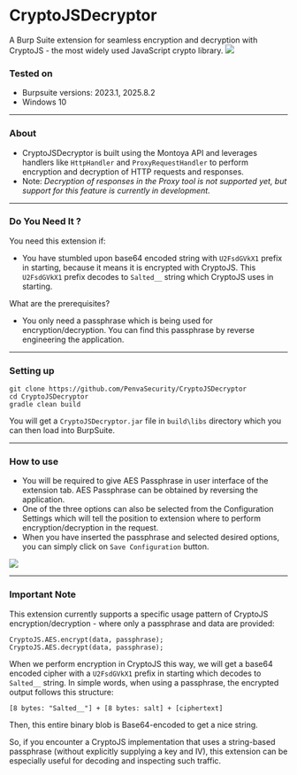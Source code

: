 # CryptoJSDecryptor
A Burp Suite extension for seamless encryption and decryption with CryptoJS - the most widely used JavaScript crypto library.
<img src="https://i.postimg.cc/Gt6ktD9Y/cryptojsdecryptor.png">

### Tested on
- Burpsuite versions: 2023.1, 2025.8.2
- Windows 10

---

### About
- CryptoJSDecryptor is built using the Montoya API and leverages handlers like `HttpHandler` and `ProxyRequestHandler` to perform encryption and decryption of HTTP requests and responses.
- Note: *Decryption of responses in the Proxy tool is not supported yet, but support for this feature is currently in development.*

---

### Do You Need It ?
You need this extension if:
- You have stumbled upon base64 encoded string with `U2FsdGVkX1` prefix in starting, because it means it is encrypted with CryptoJS. This `U2FsdGVkX1` prefix decodes to `Salted__` string which CryptoJS uses in starting.

What are the prerequisites?
- You only need a passphrase which is being used for encryption/decryption. You can find this passphrase by reverse engineering the application.
---

### Setting up
```
git clone https://github.com/PenvaSecurity/CryptoJSDecryptor
cd CryptoJSDecryptor
gradle clean build
```
You will get a `CryptoJSDecryptor.jar` file in `build\libs` directory which you can then load into BurpSuite.

---

### How to use
- You will be required to give AES Passphrase in user interface of the extension tab. AES Passphrase can be obtained by reversing the application.
- One of the three options can also be selected from the Configuration Settings which will tell the position to extension where to perform encryption/decryption in the request.
- When you have inserted the passphrase and selected desired options, you can simply click on `Save Configuration` button.
<img src="https://i.postimg.cc/vmGbvX03/config-saved.png">

---

### Important Note
This extension currently supports a specific usage pattern of CryptoJS encryption/decryption - where only a passphrase and data are provided:
```
CryptoJS.AES.encrypt(data, passphrase);
CryptoJS.AES.decrypt(data, passphrase);
```
When we perform encryption in CryptoJS this way, we will get a base64 encoded cipher with a `U2FsdGVkX1` prefix in starting which decodes to `Salted__` string.
In simple words, when using a passphrase, the encrypted output follows this structure:
```
[8 bytes: "Salted__"] + [8 bytes: salt] + [ciphertext]
```
Then, this entire binary blob is Base64-encoded to get a nice string.

So, if you encounter a CryptoJS implementation that uses a string-based passphrase (without explicitly supplying a key and IV), this extension can be especially useful for decoding and inspecting such traffic.
